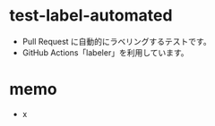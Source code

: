 # test-label-automated

* Pull Request に自動的にラベリングするテストです。
* GitHub Actions「labeler」を利用しています。

# memo
* x
